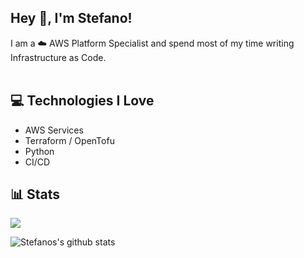## Hey :wave:, I'm Stefano!

I am a :cloud: AWS Platform Specialist and spend most of my time writing Infrastructure as Code.
<br/>
<br/>

## :computer: Technologies I Love
* AWS Services
* Terraform / OpenTofu
* Python
* CI/CD

## :bar_chart: Stats

<img src = "https://github-readme-stats.vercel.app/api/top-langs/?username=stefano-franco&layout=compact">

![Stefanos's github stats](https://github-readme-stats.vercel.app/api?username=stefano-franco&show_icons=true&hide=[%22issues%22])
